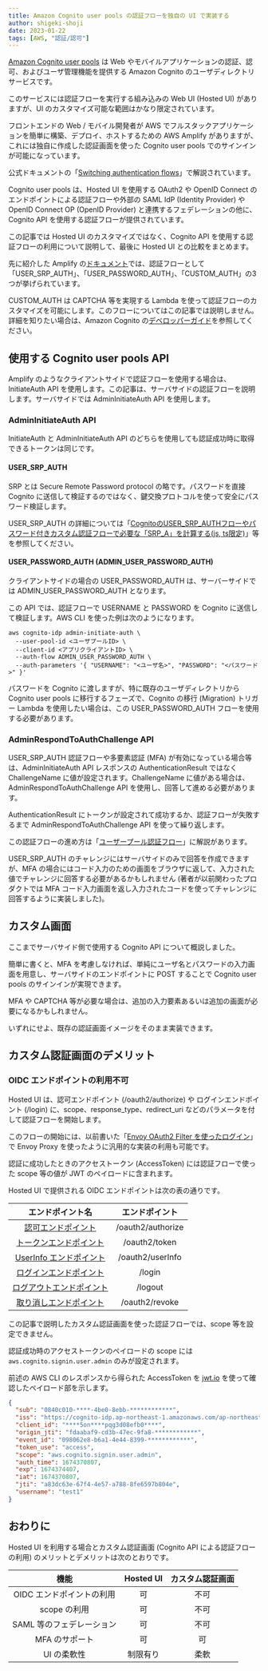 ```yaml
---
title: Amazon Cognito user pools の認証フローを独自の UI で実装する
author: shigeki-shoji
date: 2023-01-22
tags: [AWS, "認証/認可"]
---
```


[Amazon Cognito user pools](https://docs.aws.amazon.com/ja_jp/cognito/latest/developerguide/cognito-user-identity-pools.html) は Web やモバイルアプリケーションの認証、認可、およびユーザ管理機能を提供する Amazon Cognito のユーザディレクトリサービスです。

このサービスには認証フローを実行する組み込みの Web UI (Hosted UI) がありますが、UI のカスタマイズ可能な範囲はかなり限定されています。

フロントエンドの Web / モバイル開発者が AWS でフルスタックアプリケーションを簡単に構築、デプロイ、ホストするための AWS Amplify がありますが、これには独自に作成した認証画面を使った Cognito user pools でのサインインが可能になっています。

公式ドキュメントの「[Switching authentication flows](https://docs.amplify.aws/lib/auth/switch-auth/q/platform/js/)」で解説されています。

Cognito user pools は、Hosted UI を使用する OAuth2 や OpenID Connect のエンドポイントによる認証フローや外部の SAML IdP (Identity Provider) や OpenID Connect OP (OpenID Provider) と連携するフェデレーションの他に、Cognito API を使用する認証フローが提供されています。

この記事では Hosted UI のカスタマイズではなく、Cognito API を使用する認証フローの利用について説明して、最後に Hosted UI との比較をまとめます。

先に紹介した Amplify の[ドキュメント](https://docs.aws.amazon.com/ja_jp/cognito/latest/developerguide/amazon-cognito-user-pools-authentication-flow.html#amazon-cognito-user-pools-custom-authentication-flow)では、認証フローとして「USER_SRP_AUTH」、「USER_PASSWORD_AUTH」、「CUSTOM_AUTH」の3つが挙げられています。

CUSTOM_AUTH は CAPTCHA 等を実現する Lambda を使って認証フローのカスタマイズを可能にします。このフローについてはこの記事では説明しません。詳細を知りたい場合は、Amazon Cognito の[デベロッパーガイド](https://docs.aws.amazon.com/ja_jp/cognito/latest/developerguide/amazon-cognito-user-pools-authentication-flow.html#amazon-cognito-user-pools-custom-authentication-flow)を参照してください。

## 使用する Cognito user pools API

Amplify のようなクライアントサイドで認証フローを使用する場合は、InitiateAuth API を使用します。この記事は、サーバサイドの認証フローを説明します。サーバサイドでは AdminInitiateAuth API を使用します。

### AdminInitiateAuth API

InitiateAuth と AdminInitiateAuth API のどちらを使用しても認証成功時に取得できるトークンは同じです。

#### USER_SRP_AUTH

SRP とは Secure Remote Password protocol の略です。パスワードを直接 Cognito に送信して検証するのではなく、鍵交換プロトコルを使って安全にパスワード検証します。

USER_SRP_AUTH の詳細については「[CognitoのUSER_SRP_AUTHフローやパスワード付きカスタム認証フローで必要な「SRP_A」を計算する(js, ts限定)](https://qiita.com/faable01/items/ceb7678d5e00917eb0c9)」等を参照してください。

#### USER_PASSWORD_AUTH (ADMIN_USER_PASSWORD_AUTH)

クライアントサイドの場合の USER_PASSWORD_AUTH は、サーバーサイドでは ADMIN_USER_PASSWORD_AUTH となります。

この API では、認証フローで USERNAME と PASSWORD を Cognito に送信して検証します。AWS CLI を使った例は次のようになります。

```shell
aws cognito-idp admin-initiate-auth \
  --user-pool-id <ユーザプールID> \
  --client-id <アプリクライアントID> \
  --auth-flow ADMIN_USER_PASSWORD_AUTH \
  --auth-parameters '{ "USERNAME": "<ユーザ名>", "PASSWORD": "<パスワード>" }'
```

パスワードを Cognito に渡しますが、特に既存のユーザディレクトリから Cognito user pools に移行するフェーズで、Cognito の移行 (Migration) トリガー Lambda を使用したい場合は、この USER_PASSWORD_AUTH フローを使用する必要があります。

### AdminRespondToAuthChallenge API

USER_SRP_AUTH 認証フローや多要素認証 (MFA) が有効になっている場合等は、AdminInitiateAuth API レスポンスの AuthenticationResult ではなく ChallengeName に値が設定されます。ChallengeName に値がある場合は、AdminRespondToAuthChallenge API を使用し、回答して進める必要があります。

AuthenticationResult にトークンが設定されて成功するか、認証フローが失敗するまで AdminRespondToAuthChallenge API を使って繰り返します。

この認証フローの進め方は「[ユーザープール認証フロー](https://docs.aws.amazon.com/ja_jp/cognito/latest/developerguide/amazon-cognito-user-pools-authentication-flow.html)」に解説があります。

USER_SRP_AUTH のチャレンジにはサーバサイドのみで回答を作成できますが、MFA の場合にはコード入力のための画面をブラウザに返して、入力された値でチャレンジに回答する必要があるかもしれません (著者が以前関わったプロダクトでは MFA コード入力画面を返し入力されたコードを使ってチャレンジに回答するように実装しました)。

## カスタム画面

ここまでサーバサイド側で使用する Cognito API について概説しました。

簡単に書くと、MFA を考慮しなければ、単純にユーザ名とパスワードの入力画面を用意し、サーバサイドのエンドポイントに POST することで Cognito user pools のサインインが実現できます。

MFA や CAPTCHA 等が必要な場合は、追加の入力要素あるいは追加の画面が必要になるかもしれません。

いずれにせよ、既存の認証画面イメージをそのまま実装できます。

## カスタム認証画面のデメリット

### OIDC エンドポイントの利用不可

Hosted UI は、認可エンドポイント (/oauth2/authorize) や ログインエンドポイント (/login) に、scope、response_type、redirect_uri などのパラメータを付して認証フローを開始します。

このフローの開始には、以前書いた「[Envoy OAuth2 Filter を使ったログイン](/blogs/2022/10/16/envoy-oauth2/)」で Envoy Proxy を使ったように汎用的な実装の利用も可能です。

認証に成功したときのアクセストークン (AccessToken) には認証フローで使った scope 等の値が JWT のペイロードに含まれます。

Hosted UI で提供される OIDC エンドポイントは次の表の通りです。

| エンドポイント名 | エンドポイント |
|:---:|:---:|
| [認可エンドポイント](https://docs.aws.amazon.com/ja_jp/cognito/latest/developerguide/authorization-endpoint.html) | /oauth2/authorize |
| [トークンエンドポイント](https://docs.aws.amazon.com/ja_jp/cognito/latest/developerguide/token-endpoint.html) | /oauth2/token |
| [UserInfo エンドポイント](https://docs.aws.amazon.com/ja_jp/cognito/latest/developerguide/userinfo-endpoint.html) | /oauth2/userInfo |
| [ログインエンドポイント](https://docs.aws.amazon.com/ja_jp/cognito/latest/developerguide/login-endpoint.html) | /login |
| [ログアウトエンドポイント](https://docs.aws.amazon.com/ja_jp/cognito/latest/developerguide/logout-endpoint.html) | /logout |
| [取り消しエンドポイント](https://docs.aws.amazon.com/ja_jp/cognito/latest/developerguide/revocation-endpoint.html) | /oauth2/revoke |

この記事で説明したカスタム認証画面を使った認証フローでは、scope 等を設定できません。

認証成功時のアクセストークンのペイロードの scope には `aws.cognito.signin.user.admin` のみが設定されます。

前述の AWS CLI のレスポンスから得られた AccessToken を [jwt.io](https://jwt.io/) を使って確認したペイロード部を示します。

```json
{
  "sub": "0840c010-****-4be0-8ebb-************",
  "iss": "https://cognito-idp.ap-northeast-1.amazonaws.com/ap-northeast-1_*********",
  "client_id": "****5on****pqg3d08efb0****",
  "origin_jti": "fdaabaf9-cd3b-47ec-9fa8-************",
  "event_id": "098062e8-b6a1-4e44-8399-************",
  "token_use": "access",
  "scope": "aws.cognito.signin.user.admin",
  "auth_time": 1674370807,
  "exp": 1674374407,
  "iat": 1674370807,
  "jti": "a83dc63e-67f4-4e57-a788-8fe6597b804e",
  "username": "test1"
}
```

## おわりに 

Hosted UI を利用する場合とカスタム認証画面 (Cognito API による認証フローの利用) のメリットとデメリットは次のとおりです。

| 機能 | Hosted UI | カスタム認証画面 |
|:---:|:---:|:---:|
| OIDC エンドポイントの利用 | 可 | 不可 |
| scope の利用 | 可 | 不可 |
| SAML 等のフェデレーション | 可 | 不可 |
| MFA のサポート | 可 | 可 |
| UI の柔軟性 | 制限有り | 柔軟 |
